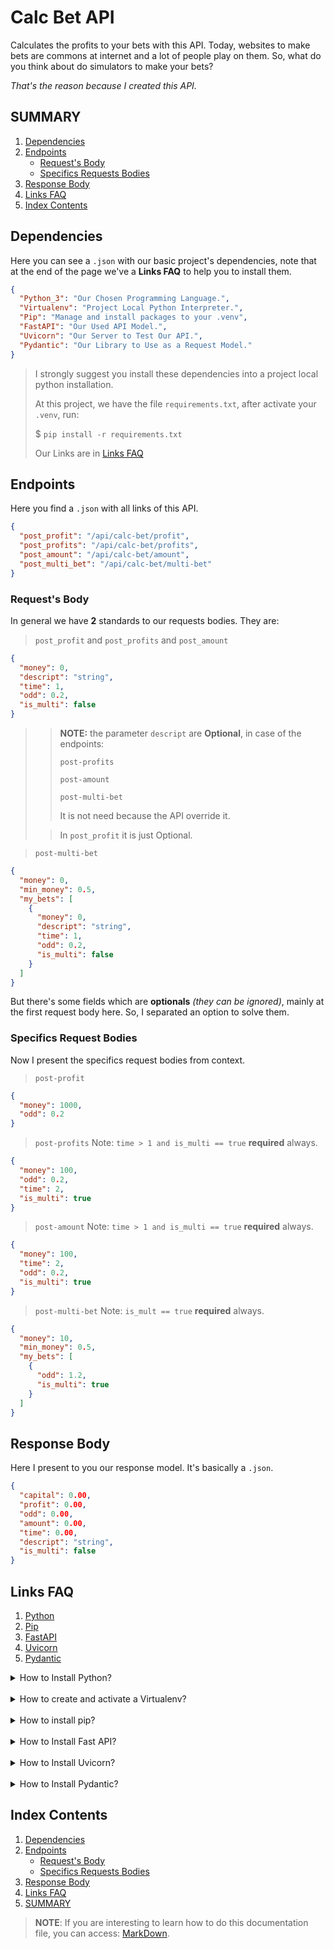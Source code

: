 # Calc Bet API
Calculates the profits to your bets with this API. Today, websites to make bets are commons
at internet and a lot of people play on them. So, what do you think about do simulators to
make your bets? 

*That's the reason because I created this API.*

## SUMMARY
1. [Dependencies](#dependencies)
2. [Endpoints](#endpoints)
   * [Request's Body](#requests-body)
   * [Specifics Requests Bodies](#specifics-request-bodies)
3. [Response Body](#requests-body)
4. [Links FAQ](#links-faq)
5. [Index Contents](#index-contents)

## Dependencies
Here you can see a `.json` with our basic project's dependencies, note that at the end of the
page we've a **Links FAQ** to help you to install them.

```json
{
  "Python_3": "Our Chosen Programming Language.",
  "Virtualenv": "Project Local Python Interpreter.",
  "Pip": "Manage and install packages to your .venv",
  "FastAPI": "Our Used API Model.",
  "Uvicorn": "Our Server to Test Our API.",
  "Pydantic": "Our Library to Use as a Request Model."
}
```

> I strongly suggest you install these dependencies into a project local python installation.
> 
> At this project, we have the file `requirements.txt`, after activate your `.venv`, run:
> 
> $ `pip install -r requirements.txt`
>
> Our Links are in [Links FAQ](#links-faq)

## Endpoints

Here you find a `.json` with all links of this API.

```json
{
  "post_profit": "/api/calc-bet/profit",
  "post_profits": "/api/calc-bet/profits",
  "post_amount": "/api/calc-bet/amount",
  "post_multi_bet": "/api/calc-bet/multi-bet"
}
```

### Request's Body

In general we have **2** standards to our requests bodies. They are:

> `post_profit` and `post_profits` and `post_amount`
```json
{
  "money": 0,
  "descript": "string",
  "time": 1,
  "odd": 0.2,
  "is_multi": false
}
```

>> **NOTE:** the parameter `descript` are **Optional**, in case of the endpoints:
>>
>> `post-profits`
>>
>> `post-amount`
>>
>> `post-multi-bet`
>>
>> It is not need because the API override it.
> 
>> In `post_profit` it is just Optional.

> `post-multi-bet`
```json
{
  "money": 0,
  "min_money": 0.5,
  "my_bets": [
    {
      "money": 0,
      "descript": "string",
      "time": 1,
      "odd": 0.2,
      "is_multi": false
    }
  ]
}
```

But there's some fields which are **optionals** *(they can be ignored)*, mainly at the first request
body here. So, I separated an option to solve them.

### Specifics Request Bodies
Now I present the specifics request bodies from context.
> `post-profit`
```json
{
  "money": 1000,
  "odd": 0.2
}
```

> `post-profits` Note: `time > 1 and is_multi == true` **required** always.
```json
{
  "money": 100,
  "odd": 0.2,
  "time": 2,
  "is_multi": true
}
```

> `post-amount` Note: `time > 1 and is_multi == true` **required** always.
```json
{
  "money": 100,
  "time": 2,
  "odd": 0.2,
  "is_multi": true
}
```

> `post-multi-bet` Note: `is_mult == true` **required** always.
```json
{
  "money": 10,
  "min_money": 0.5,
  "my_bets": [
    {
      "odd": 1.2,
      "is_multi": true
    }
  ]
}
```

## Response Body
Here I present to you our response model. It's basically a `.json`.

```json
{
  "capital": 0.00,
  "profit": 0.00,
  "odd": 0.00,
  "amount": 0.00,
  "time": 0.00,
  "descript": "string",
  "is_multi": false
}
```

## Links FAQ
1. [Python](https://www.python.org/)
2. [Pip](https://pypi.org/project/pip/)
3. [FastAPI](https://fastapi.tiangolo.com/)
4. [Uvicorn](https://www.uvicorn.org/)
5. [Pydantic](https://docs.pydantic.dev/)

<details>
    <summary>How to Install Python?</summary>
    <p>
        If you use a Linux based system, it's possible to you have python installed.
    </p>
    <details>
        <summary>Windows</summary>
        <p>
            Find Here: 
            <a href="https://www.python.org/downloads/windows/">
                Link
            </a>
        </p>
    </details>
    <details>
        <summary>MacOS</summary>
        <p>
            Find Here: 
            <a href="https://www.python.org/downloads/macos/">
                Link
            </a>
        </p>
    </details>
    <details>
        <summary>Other</summary>
        <p>
            Find Here: 
            <a href="https://www.python.org/downloads/other/">
                Link
            </a>
        </p>
    </details>
</details>
<br>
<details>
    <summary>How to create and activate a Virtualenv?</summary>
    <details>
            <summary>Pycharm</summary>
            <p>
                <a href="https://www.jetbrains.com/help/pycharm/creating-virtual-environment.html">
                    Create Venv
                </a>
            </p>
            <p>
                Auto-activate.
            </p>
        </details>
    <details>
            <summary>Generate (Python docs)</summary>
            <p>
                <a href="https://docs.python.org/3/library/venv.html">
                    Generate Venv
                </a>
            </p>
        </details>
    <details>
        <summary>With Pip</summary>
        <p>
            <code>pip install virtualenv</code>
        </p>
    </details>
    <details>
        <summary>Activate</summary>
        <details>
            <summary>Linux and MacOS</summary>
            <p>
                <code>. venv/bin/activate</code> or
                <code>source venv/bin/activate</code>
            </p>
        </details>
        <details>
            <summary>Windows</summary>
            <p>
                <code>. venv/Scripts/Activate</code> or
                <code>source venv/Scripts/Activate</code>
            </p>
        </details>
    </details>
    <details>
        <summary>Deactivate</summary>
        <p>
            Just type <code>deactivate</code>
        </p>
    </details>
</details>
<br>
<details>
    <summary>How to install pip?</summary>
    <p>
        By default, <code>pip</code> is installed together python.
    </p>
</details>
<br>
<details>
    <summary>How to Install Fast API?</summary>
    <p>
        <code>pip install fastapi</code>
    </p>
</details>
<br>
<details>
    <summary>How to Install Uvicorn?</summary>
    <p>
        <code>pip install "uvicorn[standard]"</code>
    </p>
</details>
<br>
<details>
    <summary>How to Install Pydantic?</summary>
    <p>
        <code>pip install pydantic</code>
    </p>
</details>

## Index Contents
1. [Dependencies](#dependencies)
2. [Endpoints](#endpoints)
   * [Request's Body](#requests-body)
   * [Specifics Requests Bodies](#specifics-request-bodies)
3. [Response Body](#requests-body)
4. [Links FAQ](#links-faq)
5. [SUMMARY](#summary)

> **NOTE**: If you are interesting to learn how to do this documentation file, you can access:
> [MarkDown](https://www.markdownguide.org/).